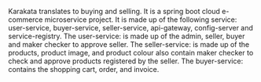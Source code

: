 Karakata translates to buying and selling. It is a spring boot cloud e-commerce microservice project. It is made up of the following service: user-service, buyer-service, seller-service, api-gateway, config-server and service-registry.
The user-service: is made up of the admin, seller, buyer and maker checker to approve seller.
The seller-service: is made up of the products, product image, and product colour also contain maker checker to check and approve products registered by the seller.
The buyer-service: contains the shopping cart, order, and invoice.

